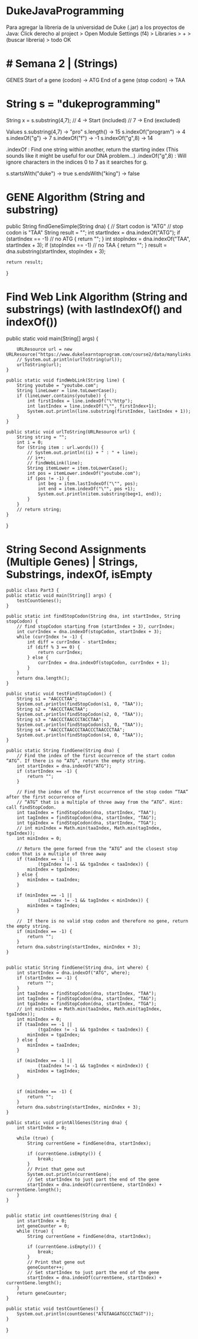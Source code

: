 # DukeJavaProgramming

Para agregar la libreria de la universidad de Duke (.jar) a los proyectos de Java:
Click derecho al project > Open Module Settings (f4) > Libraries > + > (buscar libreria) > todo OK

# # Semana 2 | (Strings)

GENES
Start of a gene (codon)	-> ATG
End of a gene (stop codon)	-> TAA



# String s = "dukeprogramming"
String x = s.substring(4,7);
// 4 -> Start (included)
// 7 -> End (excluded)


Values
s.substring(4,7) -> "pro"
s.length() -> 15
s.indexOf("program") -> 4
s.indexOf("g") -> 7
s.indexOf("f") -> -1
s.indexOf("g",8) -> 14

.indexOf : Find one string within another, return the starting index (This sounds like it might be useful for our DNA problem...)
.indexOf("g",8) : Will ignore characters in the indices 0 to 7 as it searches for g.

s.startsWith("duke") -> true
s.endsWith("king") -> false

# GENE Algorithm (String and substring)

public String findGeneSimple(String dna) {
    // Start codon is "ATG"
    // stop codon is "TAA"
    String result = "";
    int startIndex = dna.indexOf("ATG");
    if (startIndex == -1) // no ATG
    {
      return "";
    }
    int stopIndex = dna.indexOf("TAA", startIndex + 3);
    if (stopIndex == -1) // no TAA
    {
      return "";
    }
    result = dna.substring(startIndex, stopIndex + 3);
    
    return result;
}

# Find Web Link Algorithm (String and substrings) (with lastIndexOf() and indexOf())

public static void main(String[] args) {

        URLResource url = new URLResource("https://www.dukelearntoprogram.com/course2/data/manylinks.html");
        // System.out.println(urlToString(url));
        urlToString(url);
    }

    public static void findWebLink(String line) {
        String youtube = "youtube.com";
        String lineLower = line.toLowerCase();
        if (lineLower.contains(youtube)) {
            int firstIndex = line.indexOf("\"http");
            int lastIndex = line.indexOf("\"", firstIndex+1);
            System.out.println(line.substring(firstIndex, lastIndex + 1));
        }
    }

    public static void urlToString(URLResource url) {
        String string = "";
        int i = 0;
        for (String item : url.words()) {
            // System.out.println((i) + " : " + line);
            // i++;
            // findWebLink(line);
            String itemLower = item.toLowerCase();
            int pos = itemLower.indexOf("youtube.com");
            if (pos != -1) {
                int beg = item.lastIndexOf("\"", pos);
                int end = item.indexOf("\"", pos +1);
                System.out.println(item.substring(beg+1, end));
            }
        }
        // return string;
    }
    
   }
 
 
 # String Second Assignments (Multiple Genes) | Strings, Substrings, indexOf, isEmpty
    
    
    public class Part3 {
    public static void main(String[] args) {
        testCountGenes();
    }

    public static int findStopCodon(String dna, int startIndex, String stopCodon) {
        // find stopCodon starting from (startIndex + 3), currIndex;
        int currIndex = dna.indexOf(stopCodon, startIndex + 3);
        while (currIndex != -1) {
            int diff = currIndex - startIndex;
            if (diff % 3 == 0) {
                return currIndex;
            } else {
                currIndex = dna.indexOf(stopCodon, currIndex + 1);
            }
        }
        return dna.length();
    }

    public static void testFindStopCodon() {
        String s1 = "AACCCTAA";
        System.out.println(findStopCodon(s1, 0, "TAA"));
        String s2 = "AACCCTAACTAA";
        System.out.println(findStopCodon(s2, 0, "TAA"));
        String s3 = "AACCCTAACCCTACCTAA";
        System.out.println(findStopCodon(s3, 0, "TAA"));
        String s4 = "AACCCTAACCCTAACCCTAACCCTAA";
        System.out.println(findStopCodon(s4, 0, "TAA"));
    }

    public static String findGene(String dna) {
        // Find the index of the first occurrence of the start codon “ATG”. If there is no “ATG”, return the empty string.
        int startIndex = dna.indexOf("ATG");
        if (startIndex == -1) {
            return "";
        }

        // Find the index of the first occurrence of the stop codon “TAA” after the first occurrence of
        // “ATG” that is a multiple of three away from the “ATG”. Hint: call findStopCodon.
        int taaIndex = findStopCodon(dna, startIndex, "TAA");
        int tagIndex = findStopCodon(dna, startIndex, "TAG");
        int tgaIndex = findStopCodon(dna, startIndex, "TGA");
        // int minIndex = Math.min(taaIndex, Math.min(tagIndex, tgaIndex));
        int minIndex = 0;

        // Return the gene formed from the “ATG” and the closest stop codon that is a multiple of three away
        if (taaIndex == -1 ||
                (tgaIndex != -1 && tgaIndex < taaIndex)) {
            minIndex = tgaIndex;
        } else {
            minIndex = taaIndex;
        }

        if (minIndex == -1 ||
                (taaIndex != -1 && tagIndex < minIndex)) {
            minIndex = tagIndex;
        }

        //  If there is no valid stop codon and therefore no gene, return the empty string.
        if (minIndex == -1) {
            return "";
        }
        return dna.substring(startIndex, minIndex + 3);
    }


    public static String findGene(String dna, int where) {
        int startIndex = dna.indexOf("ATG", where);
        if (startIndex == -1) {
            return "";
        }
        int taaIndex = findStopCodon(dna, startIndex, "TAA");
        int tagIndex = findStopCodon(dna, startIndex, "TAG");
        int tgaIndex = findStopCodon(dna, startIndex, "TGA");
        // int minIndex = Math.min(taaIndex, Math.min(tagIndex, tgaIndex));
        int minIndex = 0;
        if (taaIndex == -1 ||
                (tgaIndex != -1 && tgaIndex < taaIndex)) {
            minIndex = tgaIndex;
        } else {
            minIndex = taaIndex;
        }

        if (minIndex == -1 ||
                (taaIndex != -1 && tagIndex < minIndex)) {
            minIndex = tagIndex;
        }


        if (minIndex == -1) {
            return "";
        }
        return dna.substring(startIndex, minIndex + 3);
    }

    public static void printAllGenes(String dna) {
        int startIndex = 0;

        while (true) {
            String currentGene = findGene(dna, startIndex);

            if (currentGene.isEmpty()) {
                break;
            }
            // Print that gene out
            System.out.println(currentGene);
            // Set startIndex to just part the end of the gene
            startIndex = dna.indexOf(currentGene, startIndex) + currentGene.length();
        }
    }


    public static int countGenes(String dna) {
        int startIndex = 0;
        int geneCounter = 0;
        while (true) {
            String currentGene = findGene(dna, startIndex);

            if (currentGene.isEmpty()) {
                break;
            }
            // Print that gene out
            geneCounter++;
            // Set startIndex to just part the end of the gene
            startIndex = dna.indexOf(currentGene, startIndex) + currentGene.length();
        }
        return geneCounter;
    }

    public static void testCountGenes() {
        System.out.println(countGenes("ATGTAAGATGCCCTAGT"));
    }
   }
